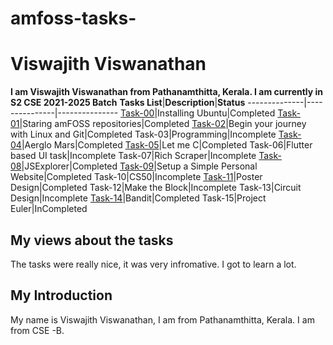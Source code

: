 # amfoss-tasks-
# Viswajith Viswanathan
**I am Viswajith Viswanathan from Pathanamthitta, Kerala. I am currently in S2 CSE 2021-2025 Batch**
**Tasks List**|**Description**|**Status**
--------------|---------------|---------------
[Task-00](https://github.com/Viswajith03/Amfoss-Tasks/tree/main/Task%20-%2000)|Installing Ubuntu|Completed
[Task-01](https://github.com/Viswajith03/Amfoss-Tasks/tree/main/Task%20-%2001)|Staring amFOSS repositories|Completed
[Task-02](https://github.com/Viswajith03/Amfoss-Tasks/tree/main/Task%20-%2002/Coordinates-Location)|Begin your journey with Linux and Git|Completed
Task-03|Programming|Incomplete 
[Task-04](https://github.com/Viswajith03/Amfoss-Tasks/tree/main/Task%20-%2004)|Aerglo Mars|Completed 
[Task-05](https://github.com/Viswajith03/Amfoss-Tasks/tree/main/Task%20-%2005)|Let me C|Completed
Task-06|Flutter based UI task|Incomplete 
Task-07|Rich Scraper|Incomplete 
[Task-08](https://github.com/Viswajith03/Amfoss-Tasks/tree/main/Task%20-%2008)|JSExplorer|Completed
[Task-09](https://github.com/Viswajith03/Amfoss-Tasks/tree/main/Task%20-%2009)|Setup a Simple Personal Website|Completed
Task-10|CS50|Incomplete 
[Task-11](https://github.com/Viswajith03/Amfoss-Tasks/blob/main/Task%20-%2011/Viswajith%20V.pdf)|Poster Design|Completed
Task-12|Make the Block|Incomplete 
Task-13|Circuit Design|Incomplete
[Task-14](https://github.com/Viswajith03/Amfoss-Tasks/tree/main/Task%20-%2014)|Bandit|Completed
Task-15|Project Euler|InCompleted
## My views about the tasks
The tasks were really nice, it was very infromative. I got to learn a lot.
## My Introduction
My name is Viswajith Viswanathan, I am from Pathanamthitta, Kerala. I am from CSE -B.

